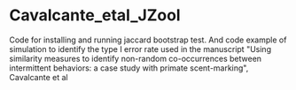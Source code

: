 # Cavalcante_etal_JZool
Code for installing and running jaccard bootstrap test. And code example of simulation to identify the type I error rate used in the manuscript "Using similarity measures to identify non-random co-occurrences between intermittent behaviors: a case study with primate scent-marking", Cavalcante et al

